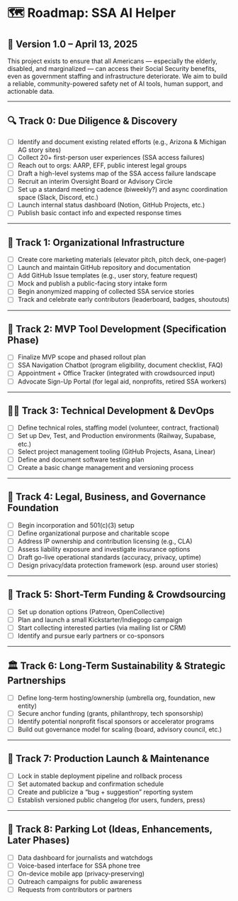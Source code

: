 # 🗺️ Roadmap: SSA AI Helper

## 📌 Version 1.0 – April 13, 2025

This project exists to ensure that all Americans — especially the elderly, disabled, and marginalized — can access their Social Security benefits, even as government staffing and infrastructure deteriorate. We aim to build a reliable, community-powered safety net of AI tools, human support, and actionable data.

---

## 🔍 Track 0: Due Diligence & Discovery
- [ ] Identify and document existing related efforts (e.g., Arizona & Michigan AG story sites)
- [ ] Collect 20+ first-person user experiences (SSA access failures)
- [ ] Reach out to orgs: AARP, EFF, public interest legal groups
- [ ] Draft a high-level systems map of the SSA access failure landscape
- [ ] Recruit an interim Oversight Board or Advisory Circle
- [ ] Set up a standard meeting cadence (biweekly?) and async coordination space (Slack, Discord, etc.)
- [ ] Launch internal status dashboard (Notion, GitHub Projects, etc.)
- [ ] Publish basic contact info and expected response times

---

## 🧱 Track 1: Organizational Infrastructure
- [ ] Create core marketing materials (elevator pitch, pitch deck, one-pager)
- [ ] Launch and maintain GitHub repository and documentation
- [ ] Add GitHub Issue templates (e.g., user story, feature request)
- [ ] Mock and publish a public-facing story intake form
- [ ] Begin anonymized mapping of collected SSA service stories
- [ ] Track and celebrate early contributors (leaderboard, badges, shoutouts)

---

## 🧪 Track 2: MVP Tool Development (Specification Phase)
- [ ] Finalize MVP scope and phased rollout plan
- [ ] SSA Navigation Chatbot (program eligibility, document checklist, FAQ)
- [ ] Appointment + Office Tracker (integrated with crowdsourced input)
- [ ] Advocate Sign-Up Portal (for legal aid, nonprofits, retired SSA workers)

---

## 👩‍💻 Track 3: Technical Development & DevOps
- [ ] Define technical roles, staffing model (volunteer, contract, fractional)
- [ ] Set up Dev, Test, and Production environments (Railway, Supabase, etc.)
- [ ] Select project management tooling (GitHub Projects, Asana, Linear)
- [ ] Define and document software testing plan
- [ ] Create a basic change management and versioning process

---

## 🧾 Track 4: Legal, Business, and Governance Foundation
- [ ] Begin incorporation and 501(c)(3) setup
- [ ] Define organizational purpose and charitable scope
- [ ] Address IP ownership and contribution licensing (e.g., CLA)
- [ ] Assess liability exposure and investigate insurance options
- [ ] Draft go-live operational standards (accuracy, privacy, uptime)
- [ ] Design privacy/data protection framework (esp. around user stories)

---

## 💸 Track 5: Short-Term Funding & Crowdsourcing
- [ ] Set up donation options (Patreon, OpenCollective)
- [ ] Plan and launch a small Kickstarter/Indiegogo campaign
- [ ] Start collecting interested parties (via mailing list or CRM)
- [ ] Identify and pursue early partners or co-sponsors

---

## 🏛️ Track 6: Long-Term Sustainability & Strategic Partnerships
- [ ] Define long-term hosting/ownership (umbrella org, foundation, new entity)
- [ ] Secure anchor funding (grants, philanthropy, tech sponsorship)
- [ ] Identify potential nonprofit fiscal sponsors or accelerator programs
- [ ] Build out governance model for scaling (board, advisory council, etc.)

---

## 🚀 Track 7: Production Launch & Maintenance
- [ ] Lock in stable deployment pipeline and rollback process
- [ ] Set automated backup and confirmation schedule
- [ ] Create and publicize a “bug + suggestion” reporting system
- [ ] Establish versioned public changelog (for users, funders, press)

---

## 🧠 Track 8: Parking Lot (Ideas, Enhancements, Later Phases)
- [ ] Data dashboard for journalists and watchdogs
- [ ] Voice-based interface for SSA phone tree
- [ ] On-device mobile app (privacy-preserving)
- [ ] Outreach campaigns for public awareness
- [ ] Requests from contributors or partners
